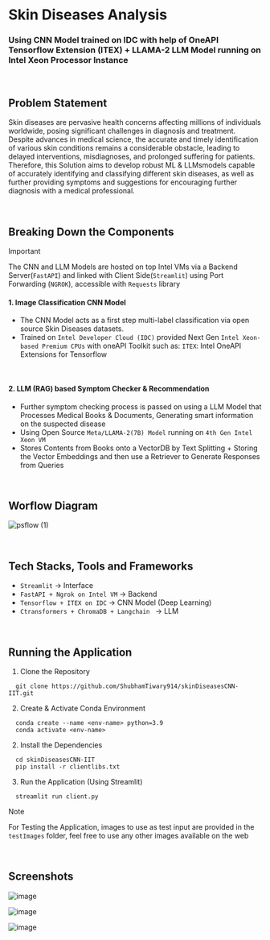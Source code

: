 
# Skin Diseases Analysis 
### Using CNN Model trained on IDC with help of OneAPI Tensorflow Extension (ITEX) + LLAMA-2 LLM Model running on Intel Xeon Processor Instance  

<br />


## Problem Statement 

Skin diseases are pervasive health concerns affecting millions of individuals worldwide, posing significant challenges in diagnosis and treatment.
<br />
Despite advances in medical science, the accurate and timely identification of various skin conditions remains a considerable obstacle, leading to delayed interventions, misdiagnoses, and prolonged suffering for patients. 
<br />
Therefore, this Solution aims to develop robust ML & LLMsmodels capable of accurately identifying and classifying different skin diseases, as well as further providing symptoms and suggestions for encouraging further diagnosis with a medical professional.


<br />


## Breaking Down the Components

> [!IMPORTANT]
> The CNN and LLM Models are hosted on top Intel VMs via a Backend Server(`FastAPI`) and linked with Client Side(`Streamlit`) using Port Forwarding (`NGROK`), accessible with `Requests` library

<h4>1. Image Classification CNN Model</h3>

 -  The CNN Model acts as a first step multi-label classification via open source Skin Diseases datasets.
 -  Trained on `Intel Developer Cloud (IDC)` provided Next Gen `Intel Xeon-based Premium CPUs` with oneAPI Toolkit such as:  `ITEX`:  Intel OneAPI Extensions for Tensorflow
  

<br />

<h4>2. LLM (RAG) based Symptom Checker & Recommendation </h3>

- Further symptom checking process is passed on using a LLM Model that Processes Medical Books & Documents, Generating smart information on the suspected disease
- Using Open Source `Meta/LLAMA-2(7B) Model` running on `4th Gen Intel Xeon VM`
- Stores Contents from Books onto a VectorDB by Text Splitting + Storing the Vector Embeddings and then use a Retriever to Generate Responses from Queries





<br />


## Worflow Diagram

![psflow (1)](https://github.com/ShubhamTiwary914/SkinDiseasesDiagnosis-IntelHackathon/assets/67773966/119bb549-5a86-4025-bc68-3c808414aa97)




<br />


## Tech Stacks, Tools and Frameworks

 - `Streamlit` -> Interface
 - `FastAPI + Ngrok on Intel VM` -> Backend
 - `Tensorflow + ITEX on IDC` -> CNN Model (Deep Learning)
 - `Ctransformers + ChromaDB + Langchain ` -> LLM 





<br />


## Running the Application 


1. Clone the Repository
```
  git clone https://github.com/ShubhamTiwary914/skinDiseasesCNN-IIT.git
```

2. Create & Activate Conda Environment 
```
  conda create --name <env-name> python=3.9
  conda activate <env-name>
```

2. Install the Dependencies
```
  cd skinDiseasesCNN-IIT
  pip install -r clientlibs.txt
```

3. Run the Application (Using Streamlit)
```
  streamlit run client.py
```


> [!NOTE]
> For Testing the Application, images to use as test input are provided in the `testImages` folder, feel free to use any other images available on the web


<br />


## Screenshots

![image](https://github.com/ShubhamTiwary914/skinDiseasesCNN-IIT/assets/67773966/ae714f72-c987-48ee-bff0-d1645fb537a7)


![image](https://github.com/ShubhamTiwary914/skinDiseasesCNN-IIT/assets/67773966/8914885f-44d2-4e8d-b3be-bb811c1acf3a)


![image](https://github.com/ShubhamTiwary914/skinDiseasesCNN-IIT/assets/67773966/bd99cdef-1638-4a92-880f-1788d8530f87)



